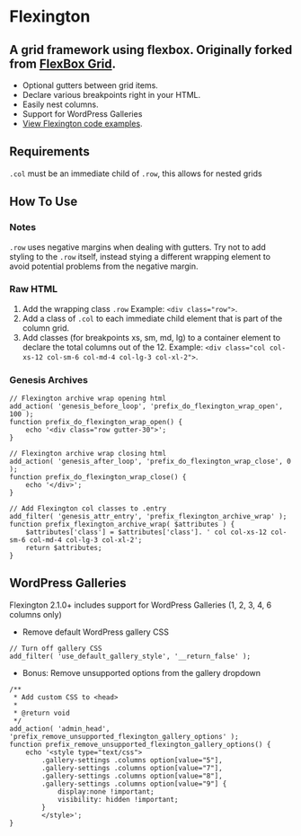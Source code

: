 # Flexington

## A grid framework using flexbox. Originally forked from [FlexBox Grid](http://flexboxgrid.com/).
* Optional gutters between grid items.
* Declare various breakpoints right in your HTML.
* Easily nest columns.
* Support for WordPress Galleries
* [View Flexington code examples](http://baselinestarter.com/flexington/).

## Requirements
`.col` must be an immediate child of `.row`, this allows for nested grids

## How To Use
### Notes
`.row` uses negative margins when dealing with gutters. Try not to add styling to the `.row` itself, instead stying a different wrapping element to avoid potential problems from the negative margin.

### Raw HTML
1. Add the wrapping class `.row`
Example: `<div class="row">`.
1. Add a class of `.col` to each immediate child element that is part of the column grid.
1. Add classes (for breakpoints xs, sm, md, lg) to a container element to declare the total columns out of the 12.
Example: `<div class="col col-xs-12 col-sm-6 col-md-4 col-lg-3 col-xl-2">`.

### Genesis Archives
```
// Flexington archive wrap opening html
add_action( 'genesis_before_loop', 'prefix_do_flexington_wrap_open', 100 );
function prefix_do_flexington_wrap_open() {
	echo '<div class="row gutter-30">';
}

// Flexington archive wrap closing html
add_action( 'genesis_after_loop', 'prefix_do_flexington_wrap_close', 0 );
function prefix_do_flexington_wrap_close() {
	echo '</div>';
}

// Add Flexington col classes to .entry
add_filter( 'genesis_attr_entry', 'prefix_flexington_archive_wrap' );
function prefix_flexington_archive_wrap( $attributes ) {
	$attributes['class'] = $attributes['class']. ' col col-xs-12 col-sm-6 col-md-4 col-lg-3 col-xl-2';
	return $attributes;
}
```

## WordPress Galleries
Flexington 2.1.0+ includes support for WordPress Galleries (1, 2, 3, 4, 6 columns only)
* Remove default WordPress gallery CSS
```
// Turn off gallery CSS
add_filter( 'use_default_gallery_style', '__return_false' );
```
* Bonus: Remove unsupported options from the gallery dropdown
```
/**
 * Add custom CSS to <head>
 *
 * @return void
 */
add_action( 'admin_head', 'prefix_remove_unsupported_flexington_gallery_options' );
function prefix_remove_unsupported_flexington_gallery_options() {
    echo '<style type="text/css">
        .gallery-settings .columns option[value="5"],
        .gallery-settings .columns option[value="7"],
        .gallery-settings .columns option[value="8"],
        .gallery-settings .columns option[value="9"] {
            display:none !important;
            visibility: hidden !important;
        }
        </style>';
}
```
